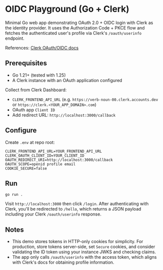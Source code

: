 # OIDC Playground (Go + Clerk)

Minimal Go web app demonstrating OAuth 2.0 + OIDC login with Clerk as the identity provider. It uses the Authorization Code + PKCE flow and fetches the authenticated user's profile via Clerk's `/oauth/userinfo` endpoint.

References: [Clerk OAuth/OIDC docs](https://clerk.com/docs/oauth/single-sign-on#option-2-let-users-authenticate-into-third-party-applications-using-clerk-as-an-identity-provider-id-p)

## Prerequisites

- Go 1.21+ (tested with 1.25)
- A Clerk instance with an OAuth application configured

Collect from Clerk Dashboard:

- `CLERK_FRONTEND_API_URL` (e.g. `https://verb-noun-00.clerk.accounts.dev` or `https://clerk.<YOUR_APP_DOMAIN>.com`)
- OAuth app `Client ID`
- Add redirect URL: `http://localhost:3000/callback`

## Configure

Create `.env` at repo root:

```
CLERK_FRONTEND_API_URL=YOUR_FRONTEND_API_URL
CLERK_OAUTH_CLIENT_ID=YOUR_CLIENT_ID
OAUTH_REDIRECT_URI=http://localhost:3000/callback
OAUTH_SCOPE=openid profile email
COOKIE_SECURE=false
```

## Run

```
go run .
```

Visit `http://localhost:3000` then click `/login`. After authenticating with Clerk, you'll be redirected to `/hello`, which returns a JSON payload including your Clerk `/oauth/userinfo` response.

## Notes

- This demo stores tokens in HTTP-only cookies for simplicity. For production, store tokens server-side, set `Secure` cookies, and consider validating the ID token using your instance JWKS and checking claims.
- The app only calls `/oauth/userinfo` with the access token, which aligns with Clerk's docs for obtaining profile information.
